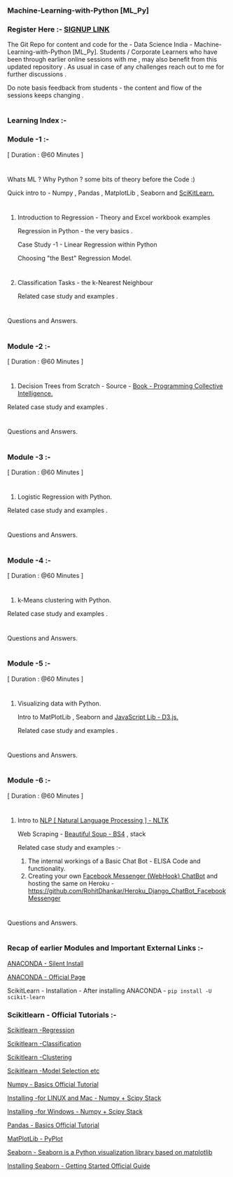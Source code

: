 ### Machine-Learning-with-Python [ML_Py]

### Register Here :- [SIGNUP LINK](https://goo.gl/forms/JvVPYbaaN4SAj8aJ2)

The Git Repo for content and code for the - Data Science India - Machine-Learning-with-Python [ML_Py]. 
Students / Corporate Learners who have been through earlier online sessions with me , may also benefit from this updated repository . As usual in case of any challenges reach out to me for further discussions . 

Do note basis feedback from students - the content and flow of the sessions keeps changing . 
#


### Learning Index :- 

### Module -1 :- 
[ Duration : @60 Minutes ] 
#
Whats ML ? Why Python ? some bits of theory before the Code :) 

Quick intro to - Numpy , Pandas , MatplotLib , Seaborn and [SciKitLearn.](http://scikit-learn.org/stable/about.html#citing-scikit-learn)

#
1. Introduction to Regression - Theory and Excel workbook examples

   Regression in Python - the very basics . 
   
   Case Study -1 - Linear Regression within Python
   
   Choosing "the Best" Regression Model. 
#
2. Classification Tasks - the k-Nearest Neighbour 

   Related case study and examples . 
#
Questions and Answers. 
#

### Module -2 :- 
[ Duration : @60 Minutes ] 
#

1. Decision Trees from Scratch - Source - [Book - Programming Collective Intelligence.](https://github.com/RohitDhankar/Decision_Tree_____FROM-____Programming_Collective_Intelligence-) 

Related case study and examples . 
#
Questions and Answers. 
#

### Module -3 :- 
[ Duration : @60 Minutes ] 
#

1. Logistic Regression with Python. 

Related case study and examples . 
#
Questions and Answers. 
#


### Module -4 :- 
[ Duration : @60 Minutes ] 
#

1. k-Means clustering with Python. 

Related case study and examples . 
#
Questions and Answers. 
#

### Module -5 :- 
[ Duration : @60 Minutes ] 
#

1. Visualizing data with Python. 

   Intro to MatPlotLib , Seaborn and [JavaScript Lib - D3.js.](https://github.com/d3/d3/wiki/Gallery)
   
   Related case study and examples . 
   
#
Questions and Answers. 
#

### Module -6 :- 
[ Duration : @60 Minutes ] 
#

1. Intro to [NLP [ Natural Language Processing ] - NLTK](http://www.nltk.org/) 

   Web Scraping - [Beautiful Soup - BS4](https://www.crummy.com/software/BeautifulSoup/bs4/doc/) , stack 
   
   Related case study and examples :- 
   
   1. The internal workings of a Basic Chat Bot - ELISA Code and functionality. 
   2. Creating your own [Facebook Messenger (WebHook) ChatBot](https://github.com/RohitDhankar/Heroku_Django_ChatBot_FacebookMessenger) and hosting the same on Heroku - https://github.com/RohitDhankar/Heroku_Django_ChatBot_FacebookMessenger
#
Questions and Answers. 
# 
### Recap of earlier Modules and Important External Links :- 

[ANACONDA - Silent Install](https://conda.io/docs/help/silent.html)

[ANACONDA - Official Page](https://docs.continuum.io/anaconda/install/)

ScikitLearn - Installation - After  installing ANACONDA - ```pip install -U scikit-learn```

### Scikitlearn - Official Tutorials :-

[Scikitlearn -Regression](http://scikit-learn.org/stable/) 

[Scikitlearn -Classification](http://scikit-learn.org/stable/)

[Scikitlearn -Clustering](http://scikit-learn.org/stable/)

[Scikitlearn -Model Selection etc](http://scikit-learn.org/stable/) 



[Numpy - Basics Official Tutorial](https://docs.scipy.org/doc/numpy-dev/user/quickstart.html)

[Installing -for LINUX and Mac -  Numpy + Scipy Stack](https://www.scipy.org/install.html#installing-via-pip)

[Installing -for Windows -  Numpy + Scipy Stack](https://www.scipy.org/install.html)

[Pandas - Basics Official Tutorial](https://conda.io/docs/help/silent.html)

[MatPlotLib - PyPlot](https://matplotlib.org/api/pyplot_summary.html)

[Seaborn - Seaborn is a Python visualization library based on matplotlib](https://seaborn.pydata.org/)

[Installing Seaborn - Getting Started Official Guide](https://seaborn.pydata.org/installing.html)
#

